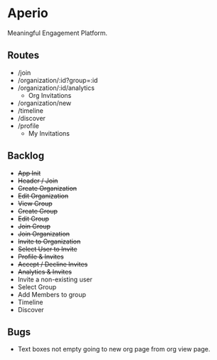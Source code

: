 # Aperio

Meaningful Engagement Platform.

## Routes

* /join
* /organization/:id?group=:id
* /organization/:id/analytics
  * Org Invitations
* /organization/new
* /timeline
* /discover
* /profile
  * My Invitations

## Backlog

* ~~App Init~~
* ~~Header / Join~~
* ~~Create Organization~~
* ~~Edit Organization~~
* ~~View Group~~
* ~~Create Group~~
* ~~Edit Group~~
* ~~Join Group~~
* ~~Join Organization~~
* ~~Invite to Organization~~
* ~~Select User to Invite~~
* ~~Profile & Invites~~
* ~~Accept / Decline Invites~~
* ~~Analytics & Invites~~
* Invite a non-existing user
* Select Group
* Add Members to group
* Timeline
* Discover

## Bugs

* Text boxes not empty going to new org page from org view page.
